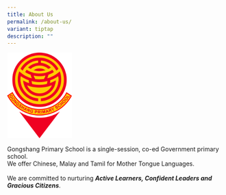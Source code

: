 ```yaml
---
title: About Us
permalink: /about-us/
variant: tiptap
description: ""
---
```

<p></p>
<div class="isomer-image-wrapper">
<img style="width: 30%;" height="auto" width="100%" alt="" src="/images/2024 uploads/GSPS_Crest_2024_Bitmap.png">
</div>
<p>Gongshang Primary School is a single-session, co-ed Government primary
school.
<br>We offer Chinese, Malay and Tamil for Mother Tongue Languages.
<br>
<br>We are committed to nurturing <strong><em>Active Learners, Confident Leaders and Gracious Citizens</em></strong>.
<br>
</p>